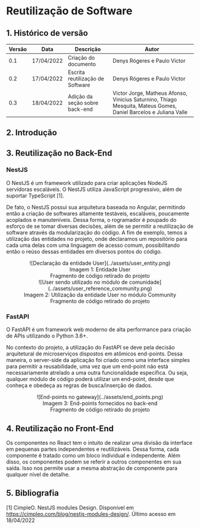 # Reutilização de Software

## 1. Histórico de versão

<center>

| Versão | Data       | Descrição                   | Autor         |
| ------ | ---------- | --------------------------- | ------------- |
| 0.1    | 17/04/2022 | Criação do documento        | Denys Rógeres e Paulo Victor  |
| 0.2    | 17/04/2022 | Escrita reutilização de Software        | Denys Rógeres e Paulo Victor  |
| 0.3   | 18/04/2022 | Adição da seção sobre back-end | Victor Jorge, Matheus Afonso, Vinicius Saturnino, Thiago Mesquita, Mateus Gomes, Daniel Barcelos e Juliana Valle |

</center>

## 2. Introdução

## 3. Reutilização no Back-End

### NestJS

O NestJS é um framework utilizado para criar aplicações NodeJS servidoras escaláveis. O NestJS utiliza JavaScript progressivo, além de suportar TypeScript [1].

De fato, o NestJS possui sua arquitetura baseada no Angular, permitindo então a criação de softwares altamente testáveis, escaláveis, poucamente acoplados e manuteníveis. Dessa forma, o  rogramador é poupado do esforço de se tomar diversas decisões, além de se permitir a reutilização de software através da modularização do código. A fim de exemplo, temos a utilização das entidades no projeto, onde declaramos um repositório para cada uma delas com uma linguagem de acesso comum, possibilitando então o reúso dessas entidades em diversos pontos do código.

<center>
![Declaração da entidade User](../assets/user_entity.png)
<figcaption>Imagem 1: Entidade User</figcaption>
<figcaption>Fragmento de código retirado do projeto</figcaption>
</center>
<center>
![User sendo utilizado no módulo de comunidade](../assets/user_reference_community.png)
<figcaption>Imagem 2: Utilização da entidade User no módulo Community</figcaption>
<figcaption>Fragmento de código retirado do projeto</figcaption>
</center>

### FastAPI

O FastAPI é um framework web moderno de alta performance para criação de APIs utilizando o Python 3.6+.

No contexto do projeto, a utilização do FastAPI se deve pela decisão arquitetural de microserviços dispostos em atômicos end-points. Dessa maneira, o server-side da aplicação foi criado como uma interface simples para permitir a reusabilidade, uma vez que um end-point não está necessariamente atrelado a uma outra funcionalidade específica. Ou seja, qualquer módulo de código poderá utilizar um end-point, desde que conheça e obedeça as regras de busca/inserção de dados.

<center>
![End-points no gateway](../assets/end_points.png)
<figcaption>Imagem 3: End-points fornecidos no back-end</figcaption>
<figcaption>Fragmento de código retirado do projeto</figcaption>
</center>

## 4. Reutilização no Front-End

Os componentes no React tem o intuito de realizar uma divisão da interface em pequenas partes independentes e reutilizáveis. Dessa forma, cada componente é tratado como um bloco individual e independente. Além disso, os componentes podem se referir a outros componentes em sua saída. Isso nos permite usar a mesma abstração de componente para qualquer nível de detalhe.

## 5. Bibliografia

[1] CimpleO. NestJS modules Design. Disponível em https://cimpleo.com/blog/nestjs-modules-design/. Último acesso em 18/04/2022